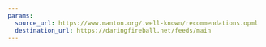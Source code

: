 ```yaml
---
params:
  source_url: https://www.manton.org/.well-known/recommendations.opml
  destination_url: https://daringfireball.net/feeds/main
---
```

